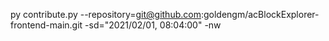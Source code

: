 py contribute.py --repository=git@github.com:goldengm/acBlockExplorer-frontend-main.git -sd="2021/02/01, 08:04:00" -nw